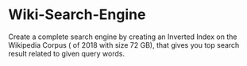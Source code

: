 # Wiki-Search-Engine
Create a complete search engine by creating an Inverted Index on the Wikipedia Corpus ( of 2018 with size 72 GB), that gives you top search result related to given query words.
